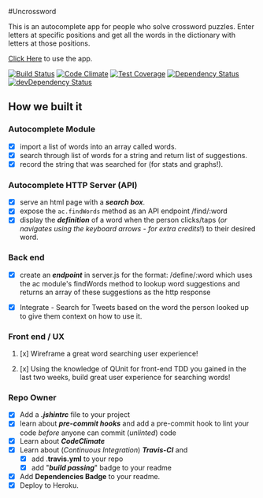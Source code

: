 #Uncrossword

This is an autocomplete app for people who solve crossword puzzles. Enter letters at specific positions and get all the words in the dictionary with letters at those positions.

[Click Here](https://uncrossword.herokuapp.com/) to use the app.

[![Build Status](https://travis-ci.org/jmnr/scrabble.png?branch=master)](https://travis-ci.org/jmnr/scrabble)
[![Code Climate](https://codeclimate.com/repos/5565ab08e30ba00ffb008e17/badges/063396e0507dff112f33/gpa.svg)](https://codeclimate.com/repos/5565ab08e30ba00ffb008e17/feed)
[![Test Coverage](https://codeclimate.com/repos/5565ab08e30ba00ffb008e17/badges/063396e0507dff112f33/coverage.svg)](https://codeclimate.com/repos/5565ab08e30ba00ffb008e17/coverage)
[![Dependency Status](https://david-dm.org/jmnr/scrabble.svg)](https://david-dm.org/jmnr/scrabble)
[![devDependency Status](https://david-dm.org/jmnr/scrabble.svg)](https://david-dm.org/jmnr/scrabble.svg#info=devDependencies)

## How we built it

### Autocomplete Module

+ [x] import a list of words into an array called words.
+ [x] search through list of words for a string and return list of suggestions.
+ [x] record the string that was searched for (for stats and graphs!).

### Autocomplete HTTP Server (API)

+ [x] serve an html page with a ***search box***.
+ [x] expose the `ac.findWords` method as an API endpoint /find/:word
+ [x] display the ***definition*** of a word when the person clicks/taps (*or navigates using the keyboard arrows - for extra credits*!) to their desired word.

### Back end
+ [x] create an ***endpoint*** in server.js for the   format: /define/:word which uses the ac module's  findWords method to lookup word suggestions and returns an array of these suggestions as the http response

+ [x] Integrate - Search for Tweets based on the word the person looked up to give them context on how to use it.

### Front end / UX

1. [x] Wireframe a great word searching user experience!

2. [x] Using the knowledge of QUnit for front-end TDD you gained in the last two weeks, build great user experience for searching words!

### Repo Owner

+ [x] Add a ***.jshintrc*** file to your project
+ [x] learn about ***pre-commit hooks*** and add a pre-commit hook to lint
your code *before* anyone can commit (*unlinted*) code
+ [x] Learn about ***CodeClimate***
+ [x] Learn about (*Continuous Integration*) ***Travis-CI*** and
  + [x] add .**travis.yml** to your repo
  + [x] add "***build passing***" badge to your readme
+ [x] Add **Dependencies Badge** to your readme.
+ [x] Deploy to Heroku.
